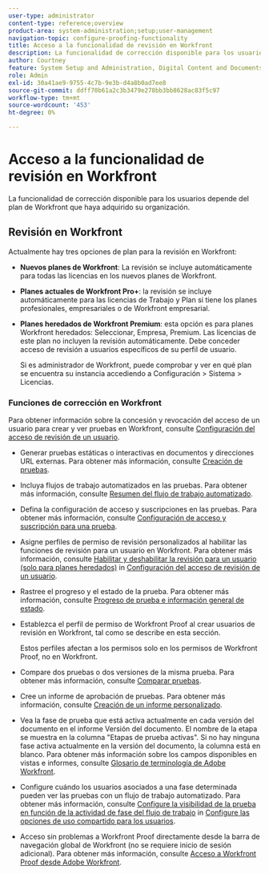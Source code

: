 ```yaml
---
user-type: administrator
content-type: reference;overview
product-area: system-administration;setup;user-management
navigation-topic: configure-proofing-functionality
title: Acceso a la funcionalidad de revisión en Workfront
description: La funcionalidad de corrección disponible para los usuarios depende del plan de Workfront que haya adquirido su organización.
author: Courtney
feature: System Setup and Administration, Digital Content and Documents
role: Admin
exl-id: 30a41ae9-9755-4c7b-9e3b-d4a8b0ad7ee8
source-git-commit: ddff70b61a2c3b3479e278bb3bb8628ac83f5c97
workflow-type: tm+mt
source-wordcount: '453'
ht-degree: 0%

---
```


# Acceso a la funcionalidad de revisión en Workfront

La funcionalidad de corrección disponible para los usuarios depende del plan de Workfront que haya adquirido su organización.

## Revisión en Workfront

Actualmente hay tres opciones de plan para la revisión en Workfront:

* **Nuevos planes de Workfront**: La revisión se incluye automáticamente para todas las licencias en los nuevos planes de Workfront.
* **Planes actuales de Workfront Pro+**: la revisión se incluye automáticamente para las licencias de Trabajo y Plan si tiene los planes profesionales, empresariales o de Workfront empresarial.
* **Planes heredados de Workfront Premium**: esta opción es para planes Workfront heredados: Seleccionar, Empresa, Premium. Las licencias de este plan no incluyen la revisión automáticamente. Debe conceder acceso de revisión a usuarios específicos de su perfil de usuario.

  Si es administrador de Workfront, puede comprobar y ver en qué plan se encuentra su instancia accediendo a Configuración > Sistema > Licencias.

### Funciones de corrección en Workfront

Para obtener información sobre la concesión y revocación del acceso de un usuario para crear y ver pruebas en Workfront, consulte [Configuración del acceso de revisión de un usuario](../../../administration-and-setup/manage-workfront/configure-proofing/configure-a-users-proofing-access.md).

* Generar pruebas estáticas o interactivas en documentos y direcciones URL externas. Para obtener más información, consulte [Creación de pruebas](../../../review-and-approve-work/proofing/creating-proofs-within-workfront/create-proofs-in-wf.md).
* Incluya flujos de trabajo automatizados en las pruebas. Para obtener más información, consulte [Resumen del flujo de trabajo automatizado](../../../review-and-approve-work/proofing/proofing-overview/automated-workflow.md).
* Defina la configuración de acceso y suscripciones en las pruebas. Para obtener más información, consulte [Configuración de acceso y suscripción para una prueba](../../../review-and-approve-work/proofing/managing-proofs-within-workfront/configure-access-subscription-settings-proof.md).
* Asigne perfiles de permiso de revisión personalizados al habilitar las funciones de revisión para un usuario en Workfront. Para obtener más información, consulte [Habilitar y deshabilitar la revisión para un usuario (solo para planes heredados)](../../../administration-and-setup/manage-workfront/configure-proofing/configure-a-users-proofing-access.md#enabling-and-disabling-proofing-for-a-user) in [Configuración del acceso de revisión de un usuario](../../../administration-and-setup/manage-workfront/configure-proofing/configure-a-users-proofing-access.md).
* Rastree el progreso y el estado de la prueba. Para obtener más información, consulte [Progreso de prueba e información general de estado](../../../review-and-approve-work/proofing/proofing-overview/view-progress-status-proof.md).
* Establezca el perfil de permiso de Workfront Proof al crear usuarios de revisión en Workfront, tal como se describe en esta sección.

  Estos perfiles afectan a los permisos solo en los permisos de Workfront Proof, no en Workfront.

* Compare dos pruebas o dos versiones de la misma prueba. Para obtener más información, consulte [Comparar pruebas](../../../review-and-approve-work/proofing/reviewing-proofs-within-workfront/review-a-proof/compare-proofs.md).
* Cree un informe de aprobación de pruebas. Para obtener más información, consulte  [Creación de un informe personalizado](../../../reports-and-dashboards/reports/creating-and-managing-reports/create-custom-report.md).
* Vea la fase de prueba que está activa actualmente en cada versión del documento en el informe Versión del documento. El nombre de la etapa se muestra en la columna &quot;Etapas de prueba activas&quot;. Si no hay ninguna fase activa actualmente en la versión del documento, la columna está en blanco. Para obtener más información sobre los campos disponibles en vistas e informes, consulte [Glosario de terminología de Adobe Workfront](../../../workfront-basics/navigate-workfront/workfront-navigation/workfront-terminology-glossary.md).
* Configure cuándo los usuarios asociados a una fase determinada pueden ver las pruebas con un flujo de trabajo automatizado. Para obtener más información, consulte [Configure la visibilidad de la prueba en función de la actividad de fase del flujo de trabajo](../../../administration-and-setup/manage-workfront/configure-proofing/configure-sharing-settings-users.md#configuring-proof-visibility-based-on-workflow-stage-activity) in  [Configure las opciones de uso compartido para los usuarios](../../../administration-and-setup/manage-workfront/configure-proofing/configure-sharing-settings-users.md).
* Acceso sin problemas a Workfront Proof directamente desde la barra de navegación global de Workfront (no se requiere inicio de sesión adicional). Para obtener más información, consulte [Acceso a Workfront Proof desde Adobe Workfront](../../../review-and-approve-work/proofing/managing-proofs-within-workfront/access-wf-proof-in-workfront.md).

<!--
>[!NOTE]
>
>There are some capabilities included in Workfront Proof standalone that are not included in Proofing in Workfront. To learn more, see [Standalone Workfront Proof to Integrated Proofing in Workfront overview](../../../administration-and-setup/manage-workfront/configure-proofing/move-to-proofing-in-workfront.md)
-->
